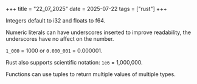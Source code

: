 +++
title = "22_07_2025"
date = 2025-07-22
tags = ["rust"]
+++

Integers default to i32 and floats to f64.

Numeric literals can have underscores inserted to improve readability, the underscores have no affect on the number.

`1_000` = 1000 or `0.000_001` = 0.000001.

Rust also supports scientific notation: `1e6` = 1,000,000.

Functions can use tuples to return multiple values of multiple types.